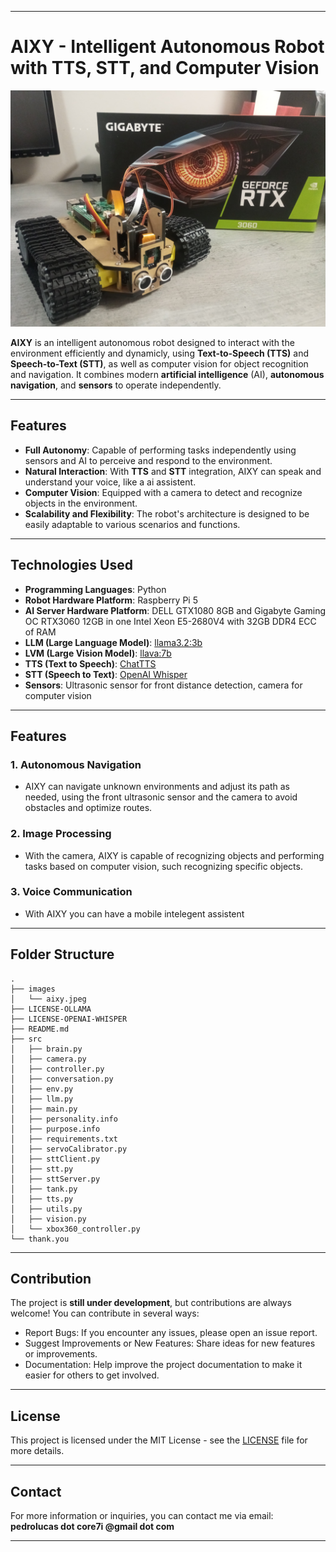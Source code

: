 
---

# **AIXY - Intelligent Autonomous Robot with TTS, STT, and Computer Vision**

![AIXY](images/aixy.jpeg)

**AIXY** is an intelligent autonomous robot designed to interact with the environment efficiently and dynamicly, using **Text-to-Speech (TTS)** and **Speech-to-Text (STT)**, as well as computer vision for object recognition and navigation. It combines modern **artificial intelligence** (AI), **autonomous navigation**, and **sensors** to operate independently.

---

## **Features**

- **Full Autonomy**: Capable of performing tasks independently using sensors and AI to perceive and respond to the environment.
- **Natural Interaction**: With **TTS** and **STT** integration, AIXY can speak and understand your voice, like a ai assistent.
- **Computer Vision**: Equipped with a camera to detect and recognize objects in the environment.
- **Scalability and Flexibility**: The robot's architecture is designed to be easily adaptable to various scenarios and functions.

---

## **Technologies Used**

- **Programming Languages**: Python
- **Robot Hardware Platform**: Raspberry Pi 5
- **AI Server Hardware Platform**: DELL GTX1080 8GB and Gigabyte Gaming OC RTX3060 12GB in one Intel Xeon E5-2680V4 with 32GB DDR4 ECC of RAM
- **LLM (Large Language Model)**: [llama3.2:3b](https://ollama.com/library/llama3.2)
- **LVM (Large Vision Model)**: [llava:7b](https://ollama.com/library/llava)
- **TTS (Text to Speech)**: [ChatTTS](https://github.com/2noise/ChatTTS)
- **STT (Speech to Text)**: [OpenAI Whisper](https://github.com/openai/whisper)
- **Sensors**: Ultrasonic sensor for front distance detection, camera for computer vision

---

## **Features**

### **1. Autonomous Navigation**
- AIXY can navigate unknown environments and adjust its path as needed, using the front ultrasonic sensor and the camera to avoid obstacles and optimize routes.

### **2. Image Processing**
- With the camera, AIXY is capable of recognizing objects and performing tasks based on computer vision, such recognizing specific objects.

### **3. Voice Communication**
- With AIXY you can have a mobile intelegent assistent

---

## **Folder Structure**

```
.
├── images
│   └── aixy.jpeg
├── LICENSE-OLLAMA
├── LICENSE-OPENAI-WHISPER
├── README.md
├── src
│   ├── brain.py
│   ├── camera.py
│   ├── controller.py
│   ├── conversation.py
│   ├── env.py
│   ├── llm.py
│   ├── main.py
│   ├── personality.info
│   ├── purpose.info
│   ├── requirements.txt
│   ├── servoCalibrator.py
│   ├── sttClient.py
│   ├── stt.py
│   ├── sttServer.py
│   ├── tank.py
│   ├── tts.py
│   ├── utils.py
│   ├── vision.py
│   └── xbox360_controller.py
└── thank.you
```

---

## **Contribution**

The project is **still under development**, but contributions are always welcome! You can contribute in several ways:

- Report Bugs: If you encounter any issues, please open an issue report.
- Suggest Improvements or New Features: Share ideas for new features or improvements.
- Documentation: Help improve the project documentation to make it easier for others to get involved.

---

## **License**

This project is licensed under the MIT License - see the [LICENSE](./LICENSE) file for more details.

---

## **Contact**

For more information or inquiries, you can contact me via email:  
**pedrolucas dot core7i @gmail dot com**

---